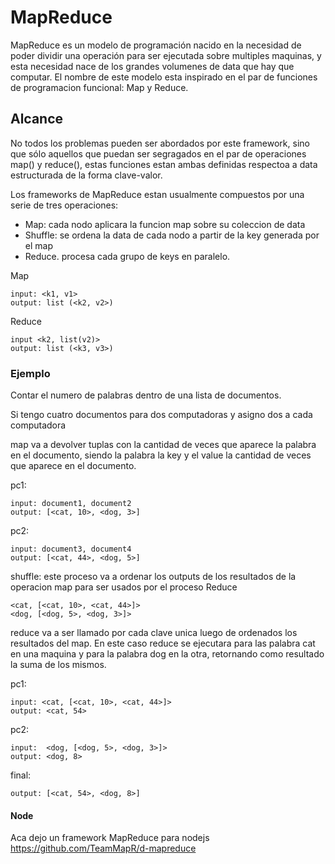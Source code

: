 # MapReduce

MapReduce es un modelo de programación nacido en la necesidad de poder dividir una operación para ser ejecutada sobre 
multiples maquinas, y esta necesidad nace de los grandes volumenes de data que hay que computar. El nombre de este 
modelo esta inspirado en el par de funciones de programacion funcional: Map y Reduce.

## Alcance

No todos los problemas pueden ser abordados por este framework, sino que sólo aquellos que puedan ser segragados en el
par de operaciones map() y reduce(), estas funciones estan ambas definidas respectoa a data estructurada de la forma 
clave-valor. 

Los frameworks de MapReduce estan usualmente compuestos por una serie de tres operaciones:
* Map: cada nodo aplicara la funcion map sobre su coleccion de data
* Shuffle: se ordena la data de cada nodo a partir de la key generada por el map
* Reduce. procesa cada grupo de keys en paralelo.

Map

    input: <k1, v1>
    output: list (<k2, v2>)

Reduce

    input <k2, list(v2)>
    output: list (<k3, v3>)


### Ejemplo

Contar el numero de palabras dentro de una lista de documentos.

Si tengo cuatro documentos para dos computadoras y asigno dos a cada computadora

map va a devolver tuplas con la cantidad de veces que aparece la palabra en el documento, siendo la palabra la key y el
value la cantidad de veces que aparece en el documento.

pc1:
    
    input: document1, document2
    output: [<cat, 10>, <dog, 3>]
    
pc2:

    input: document3, document4
    output: [<cat, 44>, <dog, 5>]

shuffle:
este proceso va a ordenar los outputs de los resultados de la operacion map para ser usados por el proceso Reduce

    <cat, [<cat, 10>, <cat, 44>]>
    <dog, [<dog, 5>, <dog, 3>]>

reduce va a ser llamado por cada clave unica luego de ordenados los resultados del map. En este caso reduce se ejecutara
para las palabra cat en una maquina y para la palabra dog en la otra, retornando como resultado la suma de los mismos.

pc1:

    input: <cat, [<cat, 10>, <cat, 44>]>
    output: <cat, 54>

pc2: 

    input:  <dog, [<dog, 5>, <dog, 3>]>    
    output: <dog, 8>

final: 
    
    output: [<cat, 54>, <dog, 8>]
    
#### Node

Aca dejo un framework MapReduce para nodejs https://github.com/TeamMapR/d-mapreduce
    
